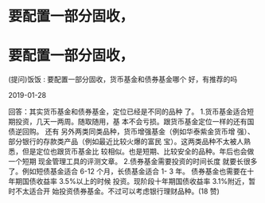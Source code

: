 # 要配置一部分固收，

# 要配置一部分固收，

(提问)饭饭 : 要配置一部分固收，货币基金和债券基金哪个 好，有推荐的吗

2019-01-28

回答：其实货币基金和债券基金，定位已经是不同的品种 了。 1.货币基金适合短期投资，几天一两周。随取随用，基 本不会亏损。跟货币基金定位一样的还有国债逆回购。 还有 另外两类同类品种，货币增强基金（例如华泰紫金货币增 强）、部分银行的存款类产品（例如最近比较火爆的富民 宝）。这两类品种不太被人熟悉，但是定位也跟货币基金比 较相似。也是短期、比较安全的品种。年后也会做一个短期 现金管理工具的评测文章。 2.债券基金需要投资的时间长度 就要长很多了。例如短债基金适合 6-12 个月，长债基金适合 1- 3 年。 债券基金也需要在十年期国债收益率 3.5%以上的时候 投资。现阶段十年期国债收益率 3.1%附近，暂时不太适合开 始投资债券基金。不过可以考虑银行理财品种。(18 赞)